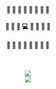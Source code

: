 <h3 align="center">🌲 🌲 🌲 🌲 🌲 🌲 🌲 🌲</h3>
<h3 align="center">🌲 🌲 🌲 💻 🐅 🌲 🌲 🌲</h3>
<h3 align="center">🌲 🌲 🌲 🌲 🌲 🌲 🌲 🌲</h3>

<h1></h1>
<br/>

<div align="center">
  <picture>
    <img src="https://count.getloli.com/@panoplied?name=panoplied&theme=booru-lewd&padding=5&offset=0&align=top&scale=1&pixelated=1&darkmode=0" />
  </picture>
</div>

<div align="center">
    <picture>
    <source
      srcset="https://github-readme-stats-three-tawny-50.vercel.app/api/top-langs/?username=panoplied&langs_count=20&hide=html%2Ccss%2Cscss&size_weight=0.5&count_weight=0.5&hide_border=true&hide_title=true&layout=compact&theme=dark&bg_color=00000000"
      media="(prefers-color-scheme: dark)"
    />
    <source
      srcset="https://github-readme-stats-three-tawny-50.vercel.app/api/top-langs/?username=panoplied&langs_count=20&hide=html%2Ccss%2Cscss&size_weight=0.5&count_weight=0.5&hide_border=true&hide_title=true&layout=compact&theme=default&bg_color=00000000"
      media="(prefers-color-scheme: light), (prefers-color-scheme: no-preference)"
    />
    <img src="https://github-readme-stats-three-tawny-50.vercel.app/api/top-langs/?username=panoplied&langs_count=20&hide=html%2Ccss%2Cscss&size_weight=0.5&count_weight=0.5&hide_border=true&hide_title=true&layout=compact&theme=dark&bg_color=00000000" />
  </picture>
</div>

<!--
<div align="center">
  <picture>
    <source
      srcset="https://github-readme-stats-three-tawny-50.vercel.app/api?username=panoplied&show_icons=true&hide_title=true&theme=dark&hide_border=true&bg_color=00000000"
      media="(prefers-color-scheme: dark)"
    />
    <source
      srcset="https://github-readme-stats-three-tawny-50.vercel.app/api?username=panoplied&show_icons=true&hide_title=true&theme=default&hide_border=true&bg_color=00000000"
      media="(prefers-color-scheme: light), (prefers-color-scheme: no-preference)"
    />
    <img src="https://github-readme-stats-three-tawny-50.vercel.app/api?username=panoplied&show_icons=true&hide_title=true&theme=default&hide_border=true&bg_color=00000000" />
  </picture>
</div>
-->

<!--
<h1></h1>
<br/>

<div align="center">
  <img src="https://64.media.tumblr.com/60109c9f749f0e53a8ed345b669c1348/tumblr_oe3pvon0Ym1r1xpwxo1_400.gif" />
</div>
-->

<!--
**panoplied/panoplied** is a ✨ _special_ ✨ repository because its `README.md` (this file) appears on your GitHub profile.

Here are some ideas to get you started:

- 🔭 I’m currently working on ...
- 🌱 I’m currently learning ...
- 👯 I’m looking to collaborate on ...
- 🤔 I’m looking for help with ...
- 💬 Ask me about ...
- 📫 How to reach me: ...
- 😄 Pronouns: ...
- ⚡ Fun fact: ...
-->

